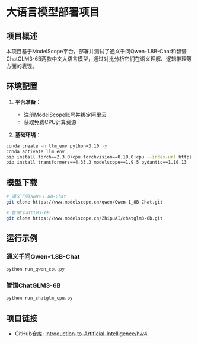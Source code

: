 # 大语言模型部署项目

## 项目概述
本项目基于ModelScope平台，部署并测试了通义千问Qwen-1.8B-Chat和智谱ChatGLM3-6B两款中文大语言模型，通过对比分析它们在语义理解、逻辑推理等方面的表现。

## 环境配置
1. **平台准备**：
   - 注册ModelScope账号并绑定阿里云
   - 获取免费CPU计算资源

2. **基础环境**：
```bash
conda create -n llm_env python=3.10 -y
conda activate llm_env
pip install torch==2.3.0+cpu torchvision==0.18.0+cpu --index-url https://download.pytorch.org/whl/cpu
pip install transformers==4.33.3 modelscope==1.9.5 pydantic==1.10.13
```

## 模型下载
```bash
# 通义千问Qwen-1.8B-Chat
git clone https://www.modelscope.cn/qwen/Qwen-1_8B-Chat.git

# 智谱ChatGLM3-6B
git clone https://www.modelscope.cn/ZhipuAI/chatglm3-6b.git
```

## 运行示例
### 通义千问Qwen-1.8B-Chat
```bash
python run_qwen_cpu.py
```

### 智谱ChatGLM3-6B
```bash
python run_chatglm_cpu.py
```

## 项目链接
- GitHub仓库: [Introduction-to-Artificial-Intelligence/hw4](https://github.com/SOLDIER-627/Introduction-to-Artificial-Intelligence/new/main/hw4)
